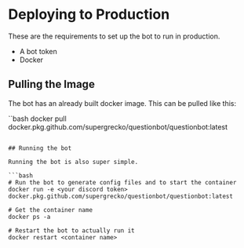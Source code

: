# Deploying to Production

These are the requirements to set up the bot to run in production.

- A bot token
- Docker

## Pulling the Image

The bot has an already built docker image. This can be pulled like this:

``bash
docker pull docker.pkg.github.com/supergrecko/questionbot/questionbot:latest
```           

## Running the bot

Running the bot is also super simple.

```bash               
# Run the bot to generate config files and to start the container
docker run -e <your discord token> docker.pkg.github.com/supergrecko/questionbot/questionbot:latest      
       
# Get the container name
docker ps -a            
               
# Restart the bot to actually run it
docker restart <container name>
```
